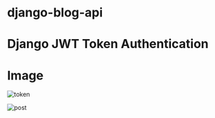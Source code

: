 # django-blog-api

# Django JWT Token Authentication

# Image

![token](https://user-images.githubusercontent.com/50154629/184551241-08bb2aa8-bae6-4eb6-838d-a707d7d2f15e.png)

![post](https://user-images.githubusercontent.com/50154629/184551237-2d1fc9e9-59f4-488b-95b8-43d4501ae812.png)
